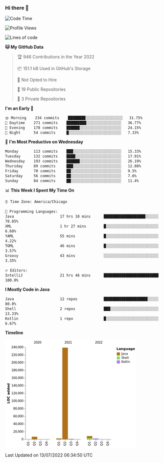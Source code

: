### Hi there 👋


<!--START_SECTION:waka-->
![Code Time](http://img.shields.io/badge/Code%20Time-0%20secs-blue)

![Profile Views](http://img.shields.io/badge/Profile%20Views-1-blue)

![Lines of code](https://img.shields.io/badge/From%20Hello%20World%20I%27ve%20Written-259%20Thousand%20lines%20of%20code-blue)

**🐱 My GitHub Data** 

> 🏆 946 Contributions in the Year 2022
 > 
> 📦 151.1 kB Used in GitHub's Storage 
 > 
> 🚫 Not Opted to Hire
 > 
> 📜 19 Public Repositories 
 > 
> 🔑 3 Private Repositories  
 > 
**I'm an Early 🐤** 

```text
🌞 Morning    234 commits    ████████░░░░░░░░░░░░░░░░░   31.75% 
🌆 Daytime    271 commits    █████████░░░░░░░░░░░░░░░░   36.77% 
🌃 Evening    178 commits    ██████░░░░░░░░░░░░░░░░░░░   24.15% 
🌙 Night      54 commits     █░░░░░░░░░░░░░░░░░░░░░░░░   7.33%

```
📅 **I'm Most Productive on Wednesday** 

```text
Monday       113 commits    ███░░░░░░░░░░░░░░░░░░░░░░   15.33% 
Tuesday      132 commits    ████░░░░░░░░░░░░░░░░░░░░░   17.91% 
Wednesday    193 commits    ██████░░░░░░░░░░░░░░░░░░░   26.19% 
Thursday     89 commits     ███░░░░░░░░░░░░░░░░░░░░░░   12.08% 
Friday       70 commits     ██░░░░░░░░░░░░░░░░░░░░░░░   9.5% 
Saturday     56 commits     ██░░░░░░░░░░░░░░░░░░░░░░░   7.6% 
Sunday       84 commits     ██░░░░░░░░░░░░░░░░░░░░░░░   11.4%

```


📊 **This Week I Spent My Time On** 

```text
⌚︎ Time Zone: America/Chicago

💬 Programming Languages: 
Java                     17 hrs 10 mins      ███████████████████░░░░░░   78.85% 
XML                      1 hr 27 mins        █░░░░░░░░░░░░░░░░░░░░░░░░   6.68% 
YAML                     55 mins             █░░░░░░░░░░░░░░░░░░░░░░░░   4.22% 
TOML                     46 mins             █░░░░░░░░░░░░░░░░░░░░░░░░   3.57% 
Groovy                   43 mins             ░░░░░░░░░░░░░░░░░░░░░░░░░   3.35%

🔥 Editors: 
IntelliJ                 21 hrs 46 mins      █████████████████████████   100.0%

```

**I Mostly Code in Java** 

```text
Java                     12 repos            ████████████████████░░░░░   80.0% 
Shell                    2 repos             ███░░░░░░░░░░░░░░░░░░░░░░   13.33% 
Kotlin                   1 repo              █░░░░░░░░░░░░░░░░░░░░░░░░   6.67%

```


**Timeline**

![Chart not found](https://raw.githubusercontent.com/powercasgamer/powercasgamer/master/charts/bar_graph.png) 


 Last Updated on 13/07/2022 06:34:50 UTC
<!--END_SECTION:waka-->
